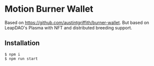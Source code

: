 # Motion Burner Wallet

Based on https://github.com/austintgriffith/burner-wallet. But based on LeapDAO's Plasma with NFT and distributed breeding support. 

## Installation

```
$ npm i
$ npm run start
```
